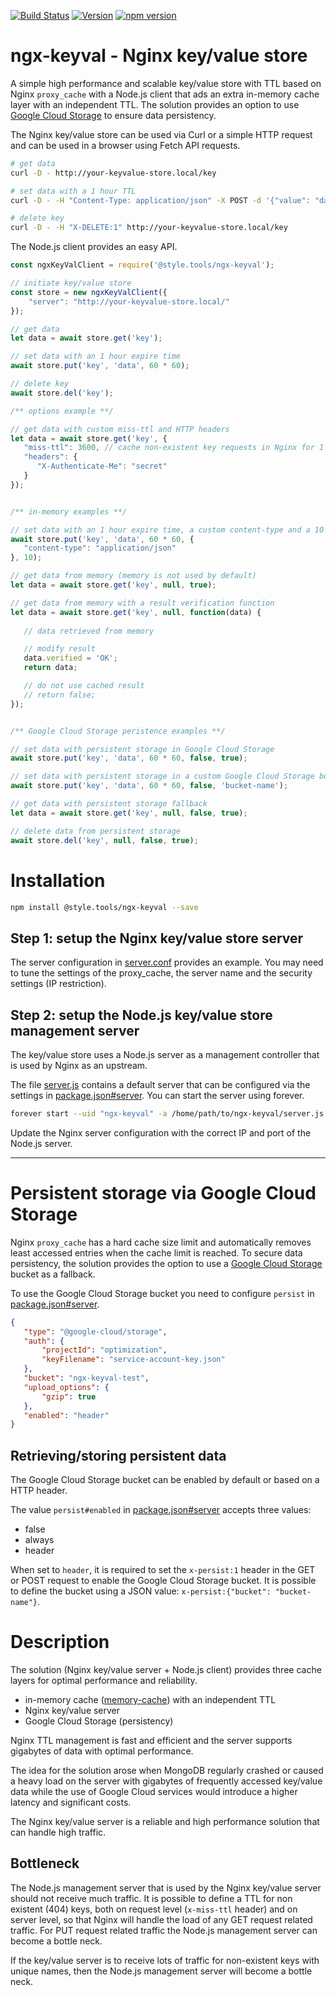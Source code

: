 [![Build Status](https://travis-ci.com/style-tools/ngx-keyval.svg?branch=master)](https://travis-ci.com/style-tools/ngx-keyval) [![Version](https://img.shields.io/github/release/style-tools/ngx-keyval.svg)](https://github.com/style-tools/ngx-keyval/releases) [![npm version](https://badge.fury.io/js/%40style.tools%2Fngx-keyval.svg)](http://badge.fury.io/js/%40style.tools%2Fngx-keyval)

# ngx-keyval - Nginx key/value store

A simple high performance and scalable key/value store with TTL based on Nginx `proxy_cache` with a Node.js client that ads an extra in-memory cache layer with an independent TTL. The solution provides an option to use [Google Cloud Storage](https://cloud.google.com/storage) to ensure data persistency.

The Nginx key/value store can be used via Curl or a simple HTTP request and can be used in a browser using Fetch API requests.

```bash
# get data
curl -D - http://your-keyvalue-store.local/key

# set data with a 1 hour TTL
curl -D - -H "Content-Type: application/json" -X POST -d '{"value": "data", "ttl": 3600}' http://your-keyvalue-store.local/key

# delete key
curl -D - -H "X-DELETE:1" http://your-keyvalue-store.local/key
```

The Node.js client provides an easy API.

```javascript
const ngxKeyValClient = require('@style.tools/ngx-keyval');

// initiate key/value store
const store = new ngxKeyValClient({
    "server": "http://your-keyvalue-store.local/"
});

// get data
let data = await store.get('key');

// set data with an 1 hour expire time
await store.put('key', 'data', 60 * 60);

// delete key
await store.del('key');

/** options example **/

// get data with custom miss-ttl and HTTP headers
let data = await store.get('key', {
   "miss-ttl": 3600, // cache non-existent key requests in Nginx for 1 hour
   "headers": {
      "X-Authenticate-Me": "secret"
   }
});


/** in-memory examples **/

// set data with an 1 hour expire time, a custom content-type and a 10 seconds in-memory cache
await store.put('key', 'data', 60 * 60, {
   "content-type": "application/json"
}, 10);

// get data from memory (memory is not used by default)
let data = await store.get('key', null, true);

// get data from memory with a result verification function
let data = await store.get('key', null, function(data) {
   
   // data retrieved from memory

   // modify result
   data.verified = 'OK';
   return data;

   // do not use cached result
   // return false;
});


/** Google Cloud Storage peristence examples **/

// set data with persistent storage in Google Cloud Storage
await store.put('key', 'data', 60 * 60, false, true);

// set data with persistent storage in a custom Google Cloud Storage bucket
await store.put('key', 'data', 60 * 60, false, 'bucket-name');

// get data with persistent storage fallback
let data = await store.get('key', null, false, true);

// delete data from persistent storage
await store.del('key', null, false, true);
```

# Installation

```bash
npm install @style.tools/ngx-keyval --save
```

## Step 1: setup the Nginx key/value store server

The server configuration in [server.conf](https://github.com/style-tools/ngx-keyval/blob/master/server.conf) provides an example. You may need to tune the settings of the proxy_cache, the server name and the security settings (IP restriction). 

## Step 2: setup the Node.js key/value store management server

The key/value store uses a Node.js server as a management controller that is used by Nginx as an upstream. 

The file [server.js](https://github.com/style-tools/ngx-keyval/blob/master/server.js) contains a default server that can be configured via the settings in [package.json#server](https://github.com/style-tools/ngx-keyval/blob/master/package.json). You can start the server using forever.

```bash
forever start --uid "ngx-keyval" -a /home/path/to/ngx-keyval/server.js
``` 

Update the Nginx server configuration with the correct IP and port of the Node.js server.

---

# Persistent storage via Google Cloud Storage

Nginx `proxy_cache` has a hard cache size limit and automatically removes least accessed entries when the cache limit is reached. To secure data persistency, the solution provides the option to use a [Google Cloud Storage](https://cloud.google.com/storage) bucket as a fallback.

To use the Google Cloud Storage bucket you need to configure `persist` in [package.json#server](https://github.com/style-tools/ngx-keyval/blob/master/package.json).

```json
{
   "type": "@google-cloud/storage",
   "auth": {
       "projectId": "optimization",
       "keyFilename": "service-account-key.json"
   },
   "bucket": "ngx-keyval-test",
   "upload_options": {
       "gzip": true
   },
   "enabled": "header"
}
```

## Retrieving/storing persistent data

The Google Cloud Storage bucket can be enabled by default or based on a HTTP header.

The value `persist#enabled` in [package.json#server](https://github.com/style-tools/ngx-keyval/blob/master/package.json) accepts three values:

- false
- always
- header

When set to `header`, it is required to set the `x-persist:1` header in the GET or POST request to enable the Google Cloud Storage bucket. It is possible to define the bucket using a JSON value: `x-persist:{"bucket": "bucket-name"}`.

# Description

The solution (Nginx key/value server + Node.js client) provides three cache layers for optimal performance and reliability.

- in-memory cache ([memory-cache](https://github.com/ptarjan/node-cache)) with an independent TTL
- Nginx key/value server
- Google Cloud Storage (persistency)

Nginx TTL management is fast and efficient and the server supports gigabytes of data with optimal performance.

The idea for the solution arose when MongoDB regularly crashed or caused a heavy load on the server with gigabytes of frequently accessed key/value data while the use of Google Cloud services would introduce a higher latency and significant costs.

The Nginx key/value server is a reliable and high performance solution that can handle high traffic.

## Bottleneck

The Node.js management server that is used by the Nginx key/value server should not receive much traffic. It is possible to define a TTL for non existent (404) keys, both on request level (`x-miss-ttl` header) and on server level, so that Nginx will handle the load of any GET request related traffic. For PUT request related traffic the Node.js management server can become a bottle neck.

If the key/value server is to receive lots of traffic for non-existent keys with unique names, then the Node.js management server will become a bottle neck.